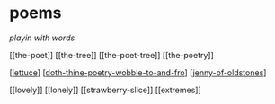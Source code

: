 # poems

_playin with words_

[[the-poet]]
[[the-tree]]
[[the-poet-tree]]
[[the-poetry]]

[[lettuce]]
[[doth-thine-poetry-wobble-to-and-fro]]
[[jenny-of-oldstones]]

[[lovely]]
[[lonely]]
[[strawberry-slice]]
[[extremes]]


[//begin]: # "Autogenerated link references for markdown compatibility"
[lettuce]: ../_poetry/lettuce "lettuce"
[doth-thine-poetry-wobble-to-and-fro]: ../_poetry/doth-thine-poetry-wobble-to-and-fro "doth-thine-poetry-wobble-to-and-fro"
[jenny-of-oldstones]: ../_poetry/jenny-of-oldstones "jenny-of-oldstones"
[//end]: # "Autogenerated link references"